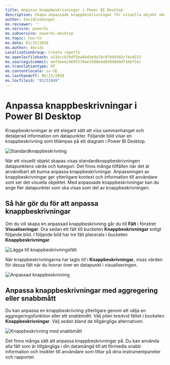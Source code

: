 ```yaml
---
title: Anpassa knappbeskrivningar i Power BI Desktop
description: Skapa anpassade knappbeskrivningar för visuella objekt med dra och släpp
author: davidiseminger
ms.reviewer: ''
ms.service: powerbi
ms.subservice: powerbi-desktop
ms.topic: how-to
ms.date: 01/15/2020
ms.author: davidi
LocalizationGroup: Create reports
ms.openlocfilehash: a21bccb78df5ba84d3e9a7dc07d9d392c74c0153
ms.sourcegitcommit: eef4eee24695570ae3186b4d8d99660df16bf54c
ms.translationtype: HT
ms.contentlocale: sv-SE
ms.lasthandoff: 06/23/2020
ms.locfileid: "85231949"
---
```

# <a name="customize-tooltips-in-power-bi-desktop"></a>Anpassa knappbeskrivningar i Power BI Desktop

Knappbeskrivningar är ett elegant sätt att visa sammanhanget och detaljerad information om datapunkter. Följande bild visar en knappbeskrivning som tillämpas på ett diagram i Power BI Desktop.

![Standardknappbeskrivning](media/desktop-custom-tooltips/custom-tooltips-1.png)

När ett visuellt objekt skapas visas standardknappbeskrivningen datapunktens värde och kategori. Det finns många tillfällen när det är användbart att kunna anpassa knappbeskrivningar. Anpassningen av knappbeskrivningar ger ytterligare kontext och information till användare som ser det visuella objektet. Med anpassade knappbeskrivningar kan du ange fler datapunkter som ska visas som del av knappbeskrivningen.

## <a name="how-to-customize-tooltips"></a>Så här gör du för att anpassa knappbeskrivningar

Om du vill skapa en anpassad knappbeskrivning går du till **Fält** i fönstret **Visualiseringar**. Dra sedan ett fält till bucketen **Knappbeskrivningar** enligt följande bild. I följande bild har tre fält placerats i bucketen **Knappbeskrivningar**.

![Lägga till knappbeskrivningsfält](media/desktop-custom-tooltips/custom-tooltips-2.png)

När knappbeskrivningarna har lagts till i **Knappbeskrivningar**, visas värden för dessa fält när du hovrar över en datapunkt i visualiseringen.

![Anpassad knappbeskrivning](media/desktop-custom-tooltips/custom-tooltips-3.png)

## <a name="customizing-tooltips-with-aggregation-or-quick-measures"></a>Anpassa knappbeskrivningar med aggregering eller snabbmått

Du kan anpassa en knappbeskrivning ytterligare genom att välja en aggregeringsfunktion eller ett *snabbmått*. Välj pilen bredvid fältet i bucketen **Knappbeskrivningar**. Välj sedan bland de tillgängliga alternativen.

![Knappbeskrivning med snabbmått](media/desktop-custom-tooltips/custom-tooltips-4.png)

Det finns många sätt att anpassa knappbeskrivningar på. Du kan använda alla fält som är tillgängliga i din datamängd till att förmedla snabb information och insikter till användare som tittar på dina instrumentpaneler och rapporter.
